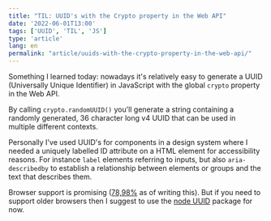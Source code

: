 ```yaml
---
title: "TIL: UUID's with the Crypto property in the Web API"
date: '2022-06-01T13:00'
tags: ['UUID', 'TIL', 'JS']
type: 'article'
lang: en
permalink: "article/uuids-with-the-crypto-property-in-the-web-api/"
---
```

Something I learned today: nowadays it's relatively easy to generate a UUID (Universally Unique Identifier) in JavaScript with the global `crypto` property in the Web API.

By calling `crypto.randomUUID()` you'll generate a string containing a randomly generated, 36 character long v4 UUID that can be used in multiple different contexts.

Personally I've used UUID's for components in a design system where I needed a uniquely labelled ID attribute on a HTML element for accessibility reasons. For instance `label` elements referring to inputs, but also `aria-describedby` to establish a relationship between elements or groups and the text that describes them.

Browser support is promising ([78,98%](https://caniuse.com/mdn-api_crypto_randomuuid) as of writing this). But if you need to support older browsers then I suggest to use the [node UUID](https://github.com/uuidjs/uuid) package for now.
